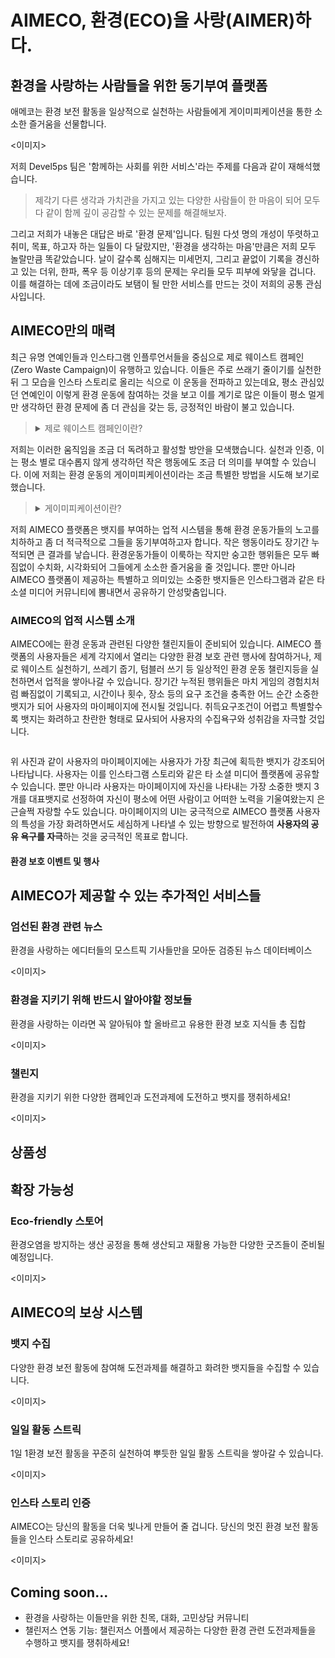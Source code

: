 # AIMECO, 환경(ECO)을 사랑(AIMER)하다.


## 환경을 사랑하는 사람들을 위한 동기부여 플랫폼
애메코는 환경 보전 활동을 일상적으로 실천하는 사람들에게 게이미피케이션을 통한 소소한 즐거움을 선물합니다.

<이미지>

저희 Devel5ps 팀은 '함께하는 사회를 위한 서비스'라는 주제를 다음과 같이 재해석했습니다.

> 제각기 다른 생각과 가치관을 가지고 있는 다양한 사람들이 한 마음이 되어 모두 다 같이 함께 깊이 공감할 수 있는 문제를 해결해보자.

그리고 저희가 내놓은 대답은 바로 '환경 문제'입니다. 팀원 다섯 명의 개성이 뚜렷하고 취미, 목표, 하고자 하는 일들이 다 달랐지만, '환경을 생각하는 마음'만큼은 저희 모두 놀랄만큼 똑같았습니다. 날이 갈수록 심해지는 미세먼지, 그리고 끝없이 기록을 경신하고 있는 더위, 한파, 폭우 등 이상기후 등의 문제는 우리들 모두 피부에 와닿을 겁니다. 이를 해결하는 데에 조금이라도 보탬이 될 만한 서비스를 만드는 것이 저희의 공통 관심사입니다.




## AIMECO만의 매력

최근 유명 연예인들과 인스타그램 인플루언서들을 중심으로 제로 웨이스트 캠페인 (Zero Waste Campaign)이 유행하고 있습니다.
이들은 주로 쓰래기 줄이기를 실천한 뒤 그 모습을 인스타 스토리로 올리는 식으로 이 운동을 전파하고 있는데요,
평소 관심있던 연예인이 이렇게 환경 운동에 참여하는 것을 보고 이를 계기로 많은 이들이 평소 멀게만 생각하던 환경 문제에 좀 더 관심을 갖는 등, 긍정적인 바람이 불고 있습니다.

><details>
><summary>제로 웨이스트 캠페인이란?
></summary>
>포장을 줄이거나 재활용이 가능한 재료를 사용해 쓰래기를 줄이려는 세계적인 움직임
></details>

저희는 이러한 움직임을 조금 더 독려하고 활성할 방안을 모색했습니다. 실천과 인증, 이는 평소 별로 대수롭지 않게 생각하던 작은 행동에도 조금 더 의미를 부여할 수 있습니다. 이에 저희는 환경 운동의 게이미피케이션이라는 조금 특별한 방법을 시도해 보기로 했습니다.


><details>
><summary>게이미피케이션이란?
></summary>
> 게임화는 게임이 아닌 애플리케이션에 게임 플레이 기법을 적용하는 것을 뜻한다. ... 이런 기법을 통해 사람들이 **평소에 재미없게 느끼는 잡일**, 예를 들어 설문 조사, 쇼핑, 웹사이트 읽기 등을 하도록 유도한다.
></details>


저희 AIMECO 플랫폼은 뱃지를 부여하는 업적 시스템을 통해 환경 운동가들의 노고를 치하하고 좀 더 적극적으로 그들을 동기부여하고자 합니다.
작은 행동이라도 장기간 누적되면 큰 결과를 낳습니다.
환경운동가들이 이룩하는 작지만 숭고한 행위들은 모두 빠짐없이 수치화, 시각화되어 그들에게 소소한 즐거움을 줄 것입니다.
뿐만 아니라 AIMECO 플랫폼이 제공하는 특별하고 의미있는 소중한 뱃지들은 인스타그램과 같은 타 소셜 미디어 커뮤니티에 뽐내면서 공유하기 안성맞춤입니다.

### AIMECO의 업적 시스템 소개
AIMECO에는 환경 운동과 관련된 다양한 챌린지들이 준비되어 있습니다. AIMECO 플랫폼의 사용자들은 세계 각지에서 열리는 다양한 환경 보호 관련 행사에 참여하거나, 제로 웨이스트 실천하기, 쓰레기 줍기, 텀블러 쓰기 등 일상적인 환경 운동 챌린지등을 실천하면서 업적을 쌓아나갈 수 있습니다.
장기간 누적된 행위들은 마치 게임의 경험치처럼 빠짐없이 기록되고, 시간이나 횟수, 장소 등의 요구 조건을 충족한 어느 순간 소중한 뱃지가 되어 사용자의 마이페이지에 전시될 것입니다. 취득요구조건이 어렵고 특별할수록 뱃지는 화려하고 찬란한 형태로 묘사되어 사용자의 수집욕구와 성취감을 자극할 것입니다.

<img />

위 사진과 같이 사용자의 마이페이지에는 사용자가 가장 최근에 획득한 뱃지가 강조되어 나타납니다.
사용자는 이를 인스타그램 스토리와 같은 타 소셜 미디어 플랫폼에 공유할 수 있습니다.
뿐만 아니라 사용자는 마이페이지에 자신을 나타내는 가장 소중한 뱃지 3개를 대표뱃지로 선정하여 자신이 평소에 어떤 사람이고 어떠한 노력을 기울여왔는지 은근슬쩍 자랑할 수도 있습니다.
마이페이지의 UI는 궁극적으로 AIMECO 플랫폼 사용자의 특성을 가장 화려하면서도 세심하게
나타낼 수 있는 방향으로 발전하여 **사용자의 공유 욕구를 자극**하는 것을 궁극적인 목표로 합니다.




#### 환경 보호 이벤트 및 행사


## AIMECO가 제공할 수 있는 추가적인 서비스들

### 엄선된 환경 관련 뉴스
환경을 사랑하는 에디터들의 모스트픽 기사들만을 모아둔 검증된 뉴스 데이터베이스

<이미지>

### 환경을 지키기 위해 반드시 알아야할 정보들
환경을 사랑하는 이라면 꼭 알아둬야 할 올바르고 유용한 환경 보호 지식들 총 집합

<이미지>

### 챌린지
환경을 지키기 위한 다양한 캠페인과 도전과제에 도전하고 뱃지를 쟁취하세요!

<이미지>

## 상품성

## 확장 가능성

### Eco-friendly 스토어
환경오염을 방지하는 생산 공정을 통해 생산되고 재활용 가능한 다양한 굿즈들이 준비될 예정입니다.

<이미지>


## AIMECO의 보상 시스템
### 뱃지 수집
다양한 환경 보전 활동에 참여해 도전과제를 해결하고 화려한 뱃지들을 수집할 수 있습니다.

<이미지>

### 일일 활동 스트릭
1일 1환경 보전 활동을 꾸준히 실천하여 뿌듯한 일일 활동 스트릭을 쌓아갈 수 있습니다.

<이미지>

### 인스타 스토리 인증
AIMECO는 당신의 활동을 더욱 빛나게 만들어 줄 겁니다. 당신의 멋진 환경 보전 활동들을 인스타 스토리로 공유하세요!

<이미지>


## Coming soon...
- 환경을 사랑하는 이들만을 위한 친목, 대화, 고민상담 커뮤니티
- 챌린저스 연동 기능: 챌린저스 어플에서 제공하는 다양한 환경 관련 도전과제들을 수행하고 뱃지를 쟁취하세요!